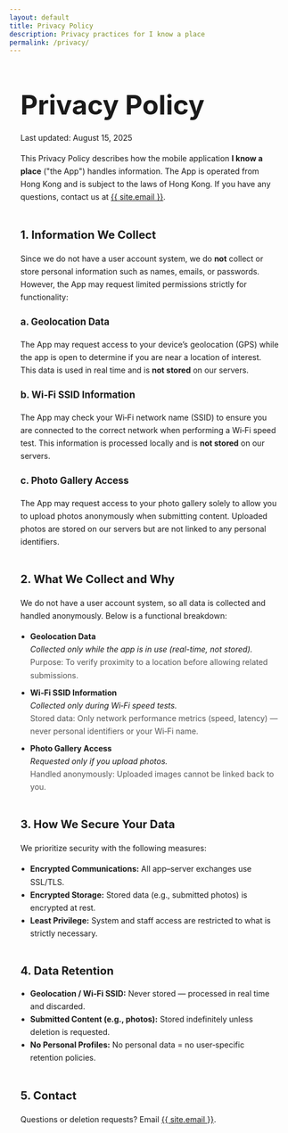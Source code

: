 ```yaml
---
layout: default
title: Privacy Policy
description: Privacy practices for I know a place
permalink: /privacy/
---
```


<section class="page privacy-page" style="max-width:880px;margin:4rem auto 5rem;padding:0 1.25rem;line-height:1.65;">
  <h1 style="font-size:clamp(2.2rem,5vw,3rem);line-height:1.1;margin:0 0 1.25rem;">Privacy Policy</h1>
  <p>Last updated: August 15, 2025</p>

  <p>This Privacy Policy describes how the mobile application <strong>I know a place</strong> ("the App") handles information. The App is operated from Hong Kong and is subject to the laws of Hong Kong. If you have any questions, contact us at <a href="mailto:{{ site.email }}">{{ site.email }}</a>.</p>

  <h2 style="font-size:1.25rem;margin:2.5rem 0 .75rem;">1. Information We Collect</h2>
  <p>Since we do not have a user account system, we do <strong>not</strong> collect or store personal information such as names, emails, or passwords. However, the App may request limited permissions strictly for functionality:</p>
  <h3 style="font-size:1.05rem;margin:1.25rem 0 .4rem;">a. Geolocation Data</h3>
  <p>The App may request access to your device’s geolocation (GPS) while the app is open to determine if you are near a location of interest. This data is used in real time and is <strong>not stored</strong> on our servers.</p>
  <h3 style="font-size:1.05rem;margin:1.25rem 0 .4rem;">b. Wi‑Fi SSID Information</h3>
  <p>The App may check your Wi‑Fi network name (SSID) to ensure you are connected to the correct network when performing a Wi‑Fi speed test. This information is processed locally and is <strong>not stored</strong> on our servers.</p>
  <h3 style="font-size:1.05rem;margin:1.25rem 0 .4rem;">c. Photo Gallery Access</h3>
  <p>The App may request access to your photo gallery solely to allow you to upload photos anonymously when submitting content. Uploaded photos are stored on our servers but are not linked to any personal identifiers.</p>

  <h2 style="font-size:1.25rem;margin:2.5rem 0 .75rem;">2. What We Collect and Why</h2>
  <p>We do not have a user account system, so all data is collected and handled anonymously. Below is a functional breakdown:</p>
  <ul style="padding-left:1.1rem;margin:0 0 1.25rem;">
    <li style="margin:.5rem 0;"><strong>Geolocation Data</strong><br><em>Collected only while the app is in use (real-time, not stored).</em><br><span style="color:#555;">Purpose: To verify proximity to a location before allowing related submissions.</span></li>
    <li style="margin:.5rem 0;"><strong>Wi‑Fi SSID Information</strong><br><em>Collected only during Wi‑Fi speed tests.</em><br><span style="color:#555;">Stored data: Only network performance metrics (speed, latency) — never personal identifiers or your Wi‑Fi name.</span></li>
    <li style="margin:.5rem 0;"><strong>Photo Gallery Access</strong><br><em>Requested only if you upload photos.</em><br><span style="color:#555;">Handled anonymously: Uploaded images cannot be linked back to you.</span></li>
  </ul>

  <h2 style="font-size:1.25rem;margin:2.5rem 0 .75rem;">3. How We Secure Your Data</h2>
  <p>We prioritize security with the following measures:</p>
  <ul style="padding-left:1.1rem;margin:0 0 1.25rem;">
    <li><strong>Encrypted Communications:</strong> All app–server exchanges use SSL/TLS.</li>
    <li><strong>Encrypted Storage:</strong> Stored data (e.g., submitted photos) is encrypted at rest.</li>
    <li><strong>Least Privilege:</strong> System and staff access are restricted to what is strictly necessary.</li>
  </ul>

  <h2 style="font-size:1.25rem;margin:2.5rem 0 .75rem;">4. Data Retention</h2>
  <ul style="padding-left:1.1rem;margin:0 0 1.25rem;">
    <li><strong>Geolocation / Wi‑Fi SSID:</strong> Never stored — processed in real time and discarded.</li>
    <li><strong>Submitted Content (e.g., photos):</strong> Stored indefinitely unless deletion is requested.</li>
    <li><strong>No Personal Profiles:</strong> No personal data = no user‑specific retention policies.</li>
  </ul>

  <h2 style="font-size:1.25rem;margin:2.5rem 0 0.75rem;">5. Contact</h2>
  <p>Questions or deletion requests? Email <a href="mailto:{{ site.email }}">{{ site.email }}</a>.</p>
</section>
